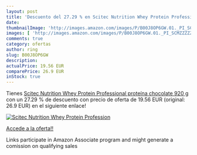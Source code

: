 ```yaml
---
layout: post
title: 'Descuento del 27.29 % en Scitec Nutrition Whey Protein Profession'
date: 
thumbnailImage: 'http://images.amazon.com/images/P/B00J8OP6GW.01._PI_SCMZZZZZZZ_._SL200_.jpg'
images: [ 'http://images.amazon.com/images/P/B00J8OP6GW.01._PI_SCMZZZZZZZ_._SL200_.jpg' ]
comments: true
category: ofertas
author: ring
slug: B00J8OP6GW
description:
actualPrice: 19.56 EUR
comparePrice: 26.9 EUR
inStock: true
---
```


Tienes [Scitec Nutrition Whey Protein Professional proteína chocolate 920 g](https://www.amazon.es/dp/B00J8OP6GW/?tag=tolees-21) con un 27.29 % de descuento con precio de oferta de 19.56 EUR (original: 26.9 EUR) en el siguiente enlace!

[![Scitec Nutrition Whey Protein Profession](http://images.amazon.com/images/P/B00J8OP6GW.01._PI_SCMZZZZZZZ_._SL200_.jpg)](https://www.amazon.es/dp/B00J8OP6GW/?tag=tolees-21)

[Accede a la oferta!!](https://www.amazon.es/dp/B00J8OP6GW/?tag=tolees-21)

Links participate in Amazon Associate program and might generate a comission on qualifying sales


